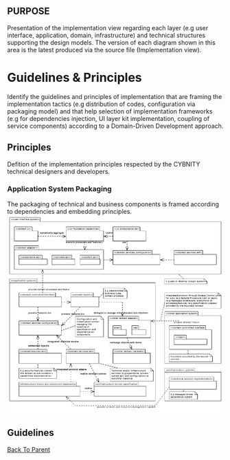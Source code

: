 ## PURPOSE
Presentation of the implementation view regarding each layer (e.g user interface, application, domain, infrastructure) and technical structures supporting the design models.
The version of each diagram shown in this area is the latest produced via the source file (Implementation view).

# Guidelines & Principles
Identify the guidelines and principles of implementation that are framing the implementation tactics (e.g distribution of codes, configuration via packaging model) and that help selection of implementation frameworks (e.g for dependencies injection, UI layer kit implementation, coupling of service components) according to a Domain-Driven Development approach.

## Principles
Defition of the implementation principles respected by the CYBNITY technical designers and developers.
### Application System Packaging
The packaging of technical and business components is framed according to dependencies and embedding principles.
![image](Application_system_packaging_principle.PNG)

## Guidelines

[Back To Parent](../)
